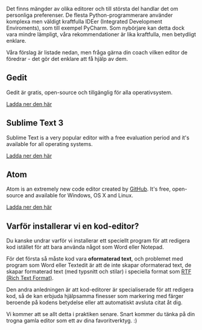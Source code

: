 Det finns mängder av olika editorer och till största del handlar det om personliga preferenser. De flesta Python-programmerare använder komplexa men väldigt kraftfulla IDEer (Integrated Development Enviroments), som till exempel PyCharm. Som nybörjare kan detta dock vara mindre lämpligt, våra rekommendationer är lika kraftfulla, men betydligt enklare.

Våra förslag är listade nedan, men fråga gärna din coach vilken editor de föredrar - det gör det enklare att få hjälp av dem.

## Gedit

Gedit är gratis, open-source och tillgänglig för alla operativsystem.

[Ladda ner den här](https://wiki.gnome.org/Apps/Gedit#Download)

## Sublime Text 3

Sublime Text is a very popular editor with a free evaluation period and it's available for all operating systems.

[Ladda ner den här](https://www.sublimetext.com/3)

## Atom

Atom is an extremely new code editor created by [GitHub](https://github.com/). It's free, open-source and available for Windows, OS X and Linux.

[Ladda ner den här](https://atom.io/)

## Varför installerar vi en kod-editor?

Du kanske undrar varför vi installerar ett speciellt program för att redigera kod istället för att bara använda något som Word eller Notepad.

För det första så måste kod vara **oformaterad text**, och problemet med program som Word eller Textedit är att de inte skapar oformaterad text, de skapar formaterad text (med typsnitt och stilar) i speciella format som [RTF (Rich Text Format)](https://en.wikipedia.org/wiki/Rich_Text_Format).

Den andra anledningen är att kod-editorer är specialiserade för att redigera kod, så de kan erbjuda hjälpsamma finesser som markering med färger beroende på kodens betydelse eller att automatiskt avsluta citat åt dig.

Vi kommer att se allt detta i praktiken senare. Snart kommer du tänka på din trogna gamla editor som ett av dina favoritverktyg. :)